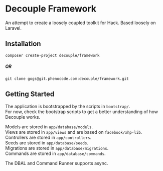 Decouple Framework
=========
An attempt to create a loosely coupled toolkit for Hack.
Based loosely on Laravel.

## Installation
```composer create-project decouple/framework```
##### OR
```git clone gogs@git.phenocode.com:decouple/framework.git```

## Getting Started
The application is bootstrapped by the scripts in `bootstrap/`.  
For now, check the bootstrap scripts to get a better understanding of how Decouple works.

Models are stored in `app/database/models`.  
Views are stored in `app/views` and are based on `facebook/xhp-lib`.  
Controllers are stored in `app/controllers`.  
Seeds are stored in `app/database/seeds`.  
Migrations are stored in `app/database/migrations`.  
Commands are stored in `app/database/commands`.

The DBAL and Command Runner supports async.
